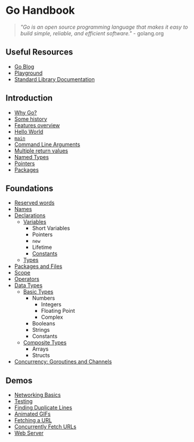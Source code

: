 # Go Handbook

> *"Go is an open source programming language that makes it easy to build simple, reliable, and efficient software."* - golang.org

## Useful Resources

* [Go Blog](https://blog.golang.org/)
* [Playground](https://play.golang.org)
* [Standard Library Documentation](https://golang.org/pkg)

## Introduction

* [Why Go?](intro/why)
* [Some history](intro/history)
* [Features overview](intro/features)
* [Hello World](intro/hello)
* [`main`](intro/main)
* [Command Line Arguments](demos/intro/args)
* [Multiple return values](demos/intros/multiple-return)
* [Named Types](intro/named-types)
* [Pointers](intro/pointers)
* [Packages](intro/packages)

## Foundations

* [Reserved words](foundations/keywords)
* [Names](foundations/names)
* [Declarations](foundations/declarations)
  * [Variables](foundations/declarations/variables)
    * Short Variables
    * Pointers
    * `new`
    * Lifetime
    * [Constants](foundations/declarations/constants)
  * [Types](foundations/declarations/types)
* [Packages and Files](foundations/packages)
* [Scope](foundations/scope)
* [Operators](foundations/operators)
* [Data Types](foundations/data-types)
  * [Basic Types](foundations/data-types/basic)
    * Numbers
      * Integers
      * Floating Point
      * Complex
    * Booleans
    * Strings
    * Constants
  * [Composite Types](foundations/data-types/composite)
    * Arrays
    * Structs
* [Concurrency: Goroutines and Channels](foundations/concurrency)

## Demos 

* [Networking Basics](demos/intro/networking)
* [Testing](demos/intro/testing)
* [Finding Duplicate Lines](demos/intro/finding-duplicate-lines)
* [Animated GIFs](demos/intro/gifs)
* [Fetching a URL](demos/intro/fetching-url)
* [Concurrently Fetch URLs](demos/intro/concurrent-fetch)
* [Web Server](demos/intro/web-server)
